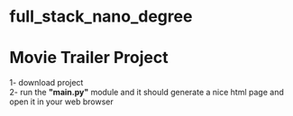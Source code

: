 # full_stack_nano_degree<br>
<h1>Movie Trailer Project</h1>

<div>
1- download project<br>
2- run the <strong>"main.py"</strong> module and it should generate a nice html page and open it in your web browser
</div>
